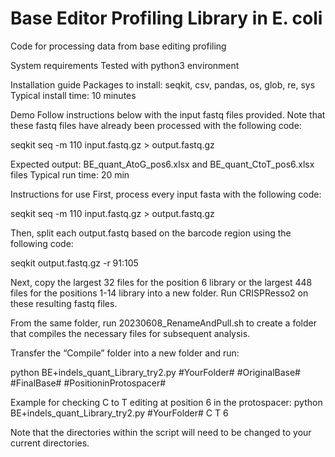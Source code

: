 # Base Editor Profiling Library in E. coli
Code for processing data from base editing profiling

System requirements
Tested with python3 environment

Installation guide
Packages to install: seqkit, csv, pandas, os, glob, re, sys
Typical install time: 10 minutes

Demo
Follow instructions below with the input fastq files provided.  Note that these fastq files have already been processed with the following code: 

seqkit seq -m 110 input.fastq.gz > output.fastq.gz

Expected output: BE_quant_AtoG_pos6.xlsx and BE_quant_CtoT_pos6.xlsx files 
Typical run time: 20 min

Instructions for use
First, process every input fasta with the following code:

seqkit seq -m 110 input.fastq.gz > output.fastq.gz

Then, split each output.fastq based on the barcode region using the following code:

seqkit output.fastq.gz -r 91:105

Next, copy the largest 32 files for the position 6 library or the largest 448 files for the positions 1-14 library into a new folder.  Run CRISPResso2 on these resulting fastq files.

From the same folder, run 20230608_RenameAndPull.sh to create a folder that compiles the necessary files for subsequent analysis.

Transfer the “Compile” folder into a new folder and run:

python BE+indels_quant_Library_try2.py #YourFolder# #OriginalBase# #FinalBase# #PositioninProtospacer#

Example for checking C to T editing at position 6 in the protospacer: python BE+indels_quant_Library_try2.py #YourFolder# C T 6

Note that the directories within the script will need to be changed to your current directories.

